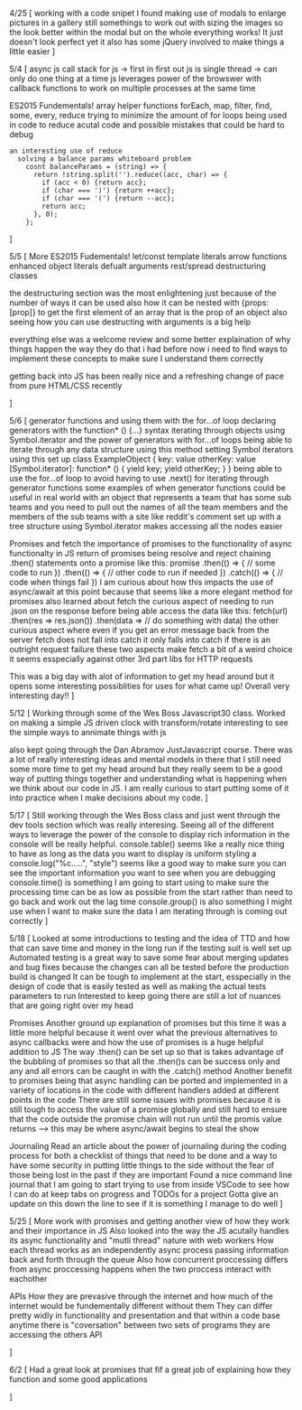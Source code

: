 4/25 [
  working with a code snipet I found making use of modals to enlarge pictures in a gallery
  still somethings to work out with sizing the images so the look better within the modal but on the whole everything works! It just doesn't look perfect yet
  it also has some jQuery involved to make things a little easier
]

5/4 [
  async js
    call stack for js -> first in first out
    js is single thread -> can only do one thing at a time
    js leverages power of the browswer with callback functions to work on multiple processes at the same time


  ES2015 Fundementals!
    array helper functions
      forEach, map, filter, find, some, every, reduce
    trying to minimize the amount of for loops being used in code 
      to reduce acutal code and possible mistakes that could be hard to debug
    
    an interesting use of reduce 
      solving a balance params whiteboard problem
        cosnt balanceParams = (string) => {
          return !string.split('').reduce((acc, char) => {
            if (acc < 0) {return acc};
            if (char === ')') {return ++acc};
            if (char === '(') {return --acc};
            return acc;
          }, 0);
        };
]

5/5 [
  More ES2015 Fudementals!
  let/const 
  template literals
  arrow functions
  enhanced object literals
  defualt arguments
  rest/spread
  destructuring
  classes

  the destructuring section was the most enlightening just because of the number of ways it can be used 
    also how it can be nested with {props: [prop]} to get the first element of an array that is the prop of an object
    also seeing how you can use destructing with arguments is a big help
  
  everything else was a welcome review and some better explaination of why things happen the way they do that i had before
  now i need to find ways to implement these concepts to make sure I understand them correctly

  getting back into JS has been really nice and a refreshing change of pace from pure HTML/CSS recently
   
]

5/6 [
  generator functions and using them with the for...of loop
   declaring generators with the function* () {...} syntax
    iterating through objects using Symbol.iterator and the power of generators with for...of loops
      being able to iterate through any data structure using this method
      setting Symbol iterators using this set up
      class ExampleObject {
        key: value
        otherKey: value
        [Symbol.iterator]: function* () {
          yield key;
          yield otherKey;
        }
      }
    being able to use the for...of loop to avoid having to use .next() for iterating through generator functions
    some examples of when generator functions could be useful in real world
      with an object that represents a team that has some sub teams and you need to pull out the names of all the team members
        and the members of the sub teams
      with a site like reddit's comment set up with a tree structure using Symbol.iterator makes accessing all the nodes easier
  
  Promises and fetch
    the importance of promises to the functionality of async functionalty in JS
    return of promises being resolve and reject
    chaining .then() statements onto a promise
     like this: 
      promise
        .then(() => {
            // some code to run
          })
        .then(() => {
          // other code to run if needed
        })
        .catch(() => {
          // code when things fail
        })
    I am curious about how this impacts the use of async/await at this point because that seems like a more elegant method for promises
    also learned about fetch
      the curious aspect of needing to run .json on the response before being able access the data
      like this:
        fetch(url)
          .then(res => res.json())
          .then(data => // do something with data)
      the other curious aspect where even if you get an error message back from the server fetch does not fall into catch 
        it only falls into catch if there is an outright request failure
      these two aspects make fetch a bit of a weird choice it seems esspecially against other 3rd part libs for HTTP requests

  This was a big day with alot of information to get my head around but it opens some interesting possiblities for uses for what came up! Overall very interesting day!!
]

5/12 [
  Working through some of the Wes Boss Javascript30 class. Worked on making a simple JS driven clock with transform/rotate
    interesting to see the simple ways to annimate things with js
  
  also kept going through the Dan Abramov JustJavascript course. There was a lot of really interesting ideas and mental models in there that I still need some more time to get my head around but they really seem to be a good way of putting things together and understanding what is happening when we think about our code in JS. I am really curious to start putting some of it into practice when I make decisions about my code.
]

5/17 [
  Still working through the Wes Boss class and just went through the dev tools section which was really interesing. Seeing all of the different ways to leverage the power of the console to display rich information in the console will be really helpful.
    console.table() seems like a really nice thing to have as long as the data you want to display is uniform
    styling a console.log("%c.....", "style") seems like a good way to make sure you can see the important information you want to see when you are debugging
    console.time() is something I am going to start using to make sure the processing time can be as low as possible from the start rather than need to go back and work out the lag time
    console.group() is also something I might use when I want to make sure the data I am iterating through is coming out correctly
]

5/18 [
  Looked at some introductions to testing and the idea of TTD and how that can save time and money in the long run if the testing suit is well set up
    Automated testing is a great way to save some fear about merging updates and bug fixes because the changes can all be tested before the production build is changed
    It can be tough to implement at the start, esspecially in the design of code that is easily tested as well as making the actual tests parameters to run
    Interested to keep going there are still a lot of nuances that are going right over my head
  
  Promises
    Another ground up explanation of promises but this time it was a little more helpful because it went over what the previous alternatives to async callbacks were and how the use of promises is a huge helpful addition to JS
    The way .then() can be set up so that is takes advantage of the bubbling of promises so that all the .then()s can be success only and any and all errors can be caught in with the .catch() method
    Another benefit to promises being that async handling can be ported and implemented in a variety of locations in the code with different handlers added at different points in the code
    There are still some issues with promises because it is still tough to access the value of a promise globally and still hard to ensure that the code outside the promise chain will not run until the promis value returns --> this may be where async/await begins to steal the show

  Journaling
    Read an article about the power of journaling during the coding process for both a checklist of things that need to be done and a way to have some security in putting little things to the side without the fear of those being lost in the past if they are important
    Found a nice command line journal that I am going to start trying to use from inside VSCode to see how I can do at keep tabs on progress and TODOs for a project 
    Gotta give an update on this down the line to see if it is something I manage to do well
]

5/25 [
  More work with promises and getting another view of how they work and their importance in JS
  Also looked into the way the JS acutally handles its async functionality and "mutli thread" nature with web workers
    How each thread works as an independently async process passing information back and forth through the queue
    Also how concurrent proccessing differs from async proccessing happens when the two proccess interact with eachother
  
  APIs 
    How they are prevasive through the internet and how much of the internet would be fundementally different without them
    They can differ pretty widly in functionality and presentation and that within a code base anytime there is "coversation" between two sets of programs they are accessing the others
      API

]

6/2 [
  Had a great look at promises that fif a great job of explaining how they function and some good applications
  
]